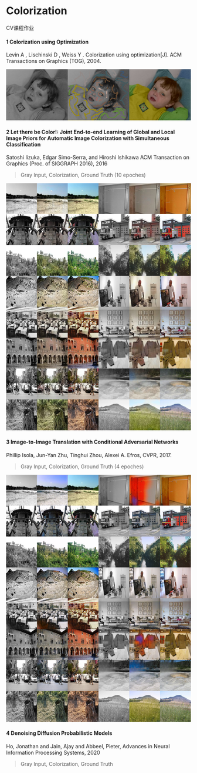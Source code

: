 # Colorization
CV课程作业

#### 1 Colorization using Optimization

Levin A ,  Lischinski D ,  Weiss Y . Colorization using optimization[J]. ACM Transactions on Graphics (TOG), 2004.

![co](result/CO.bmp)


#### 2 Let there be Color!: Joint End-to-end Learning of Global and Local Image Priors for Automatic Image Colorization with Simultaneous Classification

Satoshi Iizuka, Edgar Simo-Serra, and Hiroshi Ishikawa ACM Transaction on Graphics (Proc. of SIGGRAPH 2016), 2016

> Gray Input, Colorization, Ground Truth (10 epoches)

![lci](result/LCI_1.jpg)

#### 3 Image-to-Image Translation with Conditional Adversarial Networks

Phillip Isola, Jun-Yan Zhu, Tinghui Zhou, Alexei A. Efros, CVPR, 2017.

> Gray Input, Colorization, Ground Truth (4 epoches)

![p2p](result/P2P_4_0.jpg)

#### 4 Denoising Diffusion Probabilistic Models

Ho, Jonathan and Jain, Ajay and Abbeel, Pieter, Advances in Neural Information Processing Systems, 2020

> Gray Input, Colorization, Ground Truth

